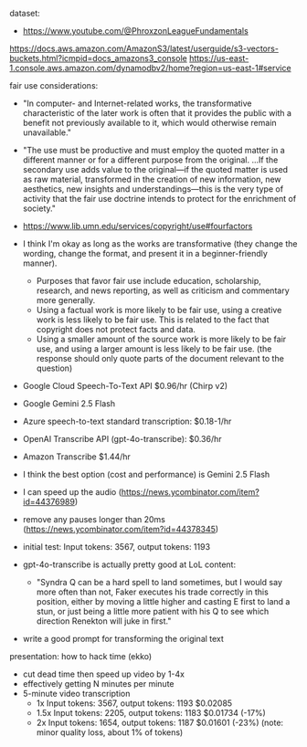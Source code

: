 dataset:
- https://www.youtube.com/@PhroxzonLeagueFundamentals

https://docs.aws.amazon.com/AmazonS3/latest/userguide/s3-vectors-buckets.html?icmpid=docs_amazons3_console
https://us-east-1.console.aws.amazon.com/dynamodbv2/home?region=us-east-1#service

fair use considerations:
- "In computer- and Internet-related works, the transformative characteristic of the later work is often that it provides the public with a benefit not previously available to it, which would otherwise remain unavailable."
- "The use must be productive and must employ the quoted matter in a different manner or for a different purpose from the original. ...If the secondary use adds value to the original—if the quoted matter is used as raw material, transformed in the creation of new information, new aesthetics, new insights and understandings—this is the very type of activity that the fair use doctrine intends to protect for the enrichment of society."
- https://www.lib.umn.edu/services/copyright/use#fourfactors

- I think I'm okay as long as the works are transformative (they change the wording, change the format, and present it in a beginner-friendly manner).
    - Purposes that favor fair use include education, scholarship, research, and news reporting, as well as criticism and commentary more generally.
    - Using a factual work is more likely to be fair use, using a creative work is less likely to be fair use. This is related to the fact that copyright does not protect facts and data.
    - Using a smaller amount of the source work is more likely to be fair use, and using a larger amount is less likely to be fair use. (the response should only quote parts of the document relevant to the question)

- Google Cloud Speech-To-Text API $0.96/hr (Chirp v2)
- Google Gemini 2.5 Flash
- Azure speech-to-text standard transcription: $0.18-1/hr
- OpenAI Transcribe API (gpt-4o-transcribe): $0.36/hr
- Amazon Transcribe $1.44/hr
- I think the best option (cost and performance) is Gemini 2.5 Flash
- I can speed up the audio (https://news.ycombinator.com/item?id=44376989)
- remove any pauses longer than 20ms (https://news.ycombinator.com/item?id=44378345)

- initial test: Input tokens: 3567, output tokens: 1193
- gpt-4o-transcribe is actually pretty good at LoL content:
    - "Syndra Q can be a hard spell to land sometimes, but I would say more often than not, Faker executes his trade correctly in this position, either by moving a little higher and casting E first to land a stun, or just being a little more patient with his Q to see which direction Renekton will juke in first."

- write a good prompt for transforming the original text

presentation: how to hack time (ekko)
- cut dead time then speed up video by 1-4x
- effectively getting N minutes per minute
- 5-minute video transcription
    - 1x Input tokens: 3567, output tokens: 1193 $0.02085
    - 1.5x Input tokens: 2205, output tokens: 1183 $0.01734 (-17%)
    - 2x Input tokens: 1654, output tokens: 1187 $0.01601 (-23%) (note: minor quality loss, about 1% of tokens)